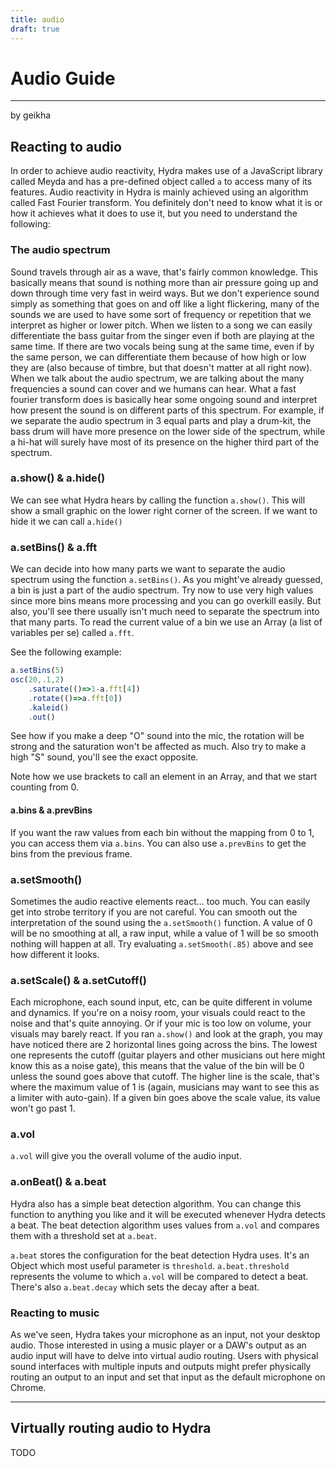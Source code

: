 ```yaml
---
title: audio
draft: true
---
```


# Audio Guide
---
by geikha

## Reacting to audio

In order to achieve audio reactivity, Hydra makes use of a JavaScript library called Meyda and has a pre-defined object called `a` to access many of its features. Audio reactivity in Hydra is mainly achieved using an algorithm called Fast Fourier transform. You definitely don't need to know what it is or how it achieves what it does to use it, but you need to understand the following:

### The audio spectrum

Sound travels through air as a wave, that's fairly common knowledge. This basically means that sound is nothing more than air pressure going up and down through time very fast in weird ways. But we don't experience sound simply as something that goes on and off like a light flickering, many of the sounds we are used to have some sort of frequency or repetition that we interpret as higher or lower pitch. 
When we listen to a song we can easily differentiate the bass guitar from the singer even if both are playing at the same time. If there are two vocals being sung at the same time, even if by the same person, we can differentiate them because of how high or low they are (also because of timbre, but that doesn't matter at all right now).
When we talk about the audio spectrum, we are talking about the many frequencies a sound can cover and we humans can hear.
What a fast fourier transform does is basically hear some ongoing sound and interpret how present the sound is on different parts of this spectrum. For example, if we separate the audio spectrum in 3 equal parts and play a drum-kit, the bass drum will have more presence on the lower side of the spectrum, while a hi-hat will surely have most of its presence on the higher third part of the spectrum.

### a.show() & a.hide()

We can see what Hydra hears by calling the function `a.show()`. This will show a small graphic on the lower right corner of the screen. If we want to hide it we can call `a.hide()`

### a.setBins() & a.fft 

We can decide into how many parts we want to separate the audio spectrum using the function `a.setBins()`. As you might've already guessed, a bin is just a part of the audio spectrum. Try now to use very high values since more bins means more processing and you can go overkill easily. But also, you'll see there usually isn't much need to separate the spectrum into that many parts.
To read the current value of a bin we use an Array (a list of variables per se) called `a.fft`.

See the following example:

```javascript
a.setBins(5)
osc(20,.1,2)
	.saturate(()=>1-a.fft[4])
	.rotate(()=>a.fft[0])
	.kaleid()
	.out()
```

See how if you make a deep "O" sound into the mic, the rotation will be strong and the saturation won't be affected as much. Also try to make a high "S" sound, you'll see the exact opposite.

Note how we use brackets to call an element in an Array, and that we start counting from 0.

#### a.bins & a.prevBins

If you want the raw values from each bin without the mapping from 0 to 1, you can access them via  `a.bins`. You can also use `a.prevBins` to get the bins from the previous frame.

### a.setSmooth()

Sometimes the audio reactive elements react... too much. You can easily get into strobe territory if you are not careful. You can smooth out the interpretation of the sound using the `a.setSmooth()` function. A value of 0 will be no smoothing at all, a raw input, while a value of 1 will be so smooth nothing will happen at all. Try evaluating `a.setSmooth(.85)` above and see how different it looks.

### a.setScale() & a.setCutoff()

Each microphone, each sound input, etc, can be quite different in volume and dynamics. If you're on a noisy room, your visuals could react to the noise and that's quite annoying. Or if your mic is too low on volume, your visuals may barely react.
If you ran `a.show()` and look at the graph, you may have noticed there are 2 horizontal lines going across the bins. The lowest one represents the cutoff (guitar players and other musicians out here might know this as a noise gate), this means that the value of the bin will be 0 unless the sound goes above that cutoff. The higher line is the scale, that's where the maximum value of 1 is (again, musicians may want to see this as a limiter with auto-gain). If a given bin goes above the scale value, its value won't go past 1.

### a.vol

`a.vol` will give you the overall volume of the audio input.

### a.onBeat() & a.beat

Hydra also has a simple beat detection algorithm. You can change this function to anything you like and it will be executed whenever Hydra detects a beat. The beat detection algorithm uses values from `a.vol` and compares them with a threshold set at `a.beat`.

`a.beat` stores the configuration for the beat detection Hydra uses. It's an Object which most useful parameter is `threshold`. `a.beat.threshold` represents the volume to which `a.vol` will be compared to detect a beat. There's also `a.beat.decay` which sets the decay after a beat.

### Reacting to music

As we've seen, Hydra takes your microphone as an input, not your desktop audio. Those interested in using a music player or a DAW's output as an audio input will have to delve into virtual audio routing. Users with physical sound interfaces with multiple inputs and outputs might prefer physically routing an output to an input and set that input as the default microphone on Chrome.

---

## Virtually routing audio to Hydra

TODO